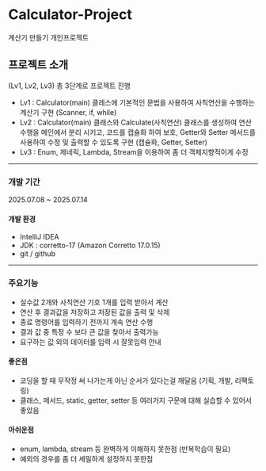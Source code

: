 # Calculator-Project
계산기 만들기 개인프로젝트

## 프로젝트 소개
(Lv1, Lv2, Lv3) 총 3단계로 프로젝트 진행
- Lv1 : Calculator(main) 클레스에 기본적인 문법을 사용하여 사칙연산을 수행하는 계산기 구현 (Scanner, if, while)
- Lv2 : Calculator(main) 클래스와 Calculate(사칙연산) 클래스를 생성하여 연산수행을 메인에서 분리 시키고, 코드를 캡슐화 하여 보호, Getter와 Setter 메서드를 사용하여 수정 및 출력할 수 있도록 구현 (캡슐화, Getter, Setter)
- Lv3 : Enum, 제네릭, Lambda, Stream을 이용하여 좀 더 객체지향적이게 수정
***********************************************************************

### 개발 기간
2025.07.08 ~ 2025.07.14

#### 개발 환경
- IntelliJ IDEA
- JDK : corretto-17 (Amazon Corretto 17.0.15)
- git / github
***********************************************************************
### 주요기능
- 실수값 2개와 사칙연산 기호 1개를 입력 받아서 계산
- 연산 후 결과값을 저장하고 저장된 값을 출력 및 삭제
- 종료 명령어를 입력하기 전까지 계속 연산 수행
- 결과 값 중 특정 수 보다 큰 값을 찾아서 출력가능
- 요구하는 값 외의 데이터를 입력 시 잘못입력 안내


#### 좋은점
- 코딩을 할 때 무작정 써 나가는게 아닌 순서가 있다는걸 깨달음 (기획, 개발, 리팩토링)
- 클래스, 메서드, static, getter, setter 등 여러가지 구문에 대해 실습할 수 있어서 좋았음
  
#### 아쉬운점
- enum, lambda, stream 등 완벽하게 이해하지 못한점 (반복학습이 필요)
- 예외의 경우를 좀 더 세밀하게 설정하지 못한점
  
